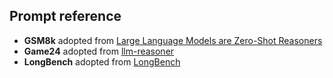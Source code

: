 ## Prompt reference

- **GSM8k** adopted from [Large Language Models are Zero-Shot Reasoners](https://github.com/kojima-takeshi188/zero_shot_cot/blob/main/utils.py)
- **Game24** adopted from [llm-reasoner](https://github.com/maitrix-org/llm-reasoners/blob/main/examples/ToT/game24/prompts/game24.json)
- **LongBench** adopted from [LongBench](https://github.com/THUDM/LongBench/tree/main?tab=readme-ov-file)
